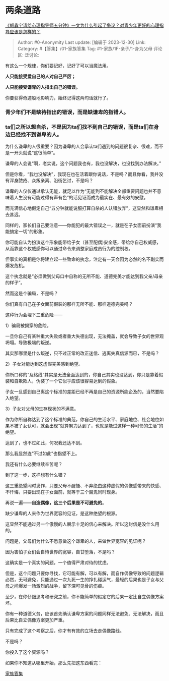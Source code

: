 # 两条道路
[《胡鑫宇请给心理指导师五分钟》一文为什么引起了争议？对青少年更好的心理指导应该是怎样的？](https://www.zhihu.com/question/582102554/answer/2877338485)

> Author: #0-Anonymity
> Last update: [编辑于 2023-12-30]
> Link:
> Category: #【答集】/01-家族答集
> Tag: #1-家族/1F-亲子/1-身为父母
> 评论区:
> 泛讨论:

有这么一个规律，你们要记好，记好了可以当魔法用。

**人只能接受爱自己的人对自己严厉；**

**人只能接受谦卑的人指出自己的错误。**

你要获得奇迹般地影响力，始终记得这两句话就行了。

### 青少年们不是缺待指出的错误，而是缺谦卑的指错人。

### **ta们之所以想自杀，不是因为ta们找不到自己的错误，而是ta们在身边已经找不到谦卑的人。**

为什么谦卑的人很重要？因为谦卑的人会承认ta们遇到的问题很复杂、很难，而不是一开头就说“这很简单”。

谦卑的人会说“啊，老实说，这个问题我也有，我也没解决，也没找到办法解决。”

但是你看，“我也没解决”，我现在也在活着跟你说话，不是吗？而且你看，我并没有浑身脓疮、众叛亲离、沿街乞讨，不是吗？

谦卑的人仅仅通过承认无能，就足以作为“无能到不能解决全部重要问题也并不意味着人生没有可能过得有声有色”的活见证而成为最实在、最有效的安慰。

而充满信心地假定自己“五分钟就能说服打算自杀的人认错放弃”，这显然和谦卑相去甚远。

同样的，家长们自己要注意——你能犯的最大错误之一，就是在子女面前扮演“我能搞定一切”的形象。

你可能自认为扮演这个形象能带给子女（甚至配偶)安全感，带给你自己权威感，从而靠这个权威感你可以通过命令来调整家庭成员行为的控制权。

但事实的真相是你将建立起一些致命的执念，注定有一天会因为必然的名不副实而爆发危机。

这个执念就是“必须做到父母口中自称的无所不能、道德完美才能达到我父亲/母亲的样子”。

然而这是个骗局，不是吗？

你们真有自己在子女面前假装的那样无所不能、那样道德完美吗？

这种行为会埋下三重危险——

1）骗局被揭穿的危险。

一旦你自己有某种重大失败或者重大失德出现，无法掩盖，就会导致子女的世界观坍塌。导致极端的叛逆。

其实那哪里是什么叛逆，只不过正常的改正迷信、逃离失真信源而已，不是吗？

2）子女对能达到这虚假完美感到绝望。

你所口称的“及格线”其实是无法全面达到的，你自己其实也没达到，你只是靠着假装和自欺欺人，伪装了一个它似乎应该很容易达到的假象。

子女一旦感到自己离这个标准的差距已经不再是自己的资源所能企及的，当然要陷入绝望。

3）子女对父母的生存现状的不满意。

作为你所自称达到了这个标准的典范，你自己的生活水平、家庭地位、社会地位如果不被子女认可，就会出现“就算努力达到了，也就是能过这样一种可怜的生活”的绝望。

达到了，也不过如此，何况我还达不到。

那么我显然连“不过如此”也指望不上。

我还有什么必要继续辛苦呢？

到了这一步，这样想有什么错？

这三重绝望同时发作，只要父母不醒悟、不弃绝由这种虚假的偶像感带来的快感、不忏悔，只要出现在子女面前，就等于三个魔鬼同时现身。

再说一遍——**自造偶像，这三个后果是不可避免的**。

缺少谦卑的人来作为世界宽容的见证，是这种绝望的根源。

这显然不能通过另一个傲慢的人展示十足的信心来解决。所以这封信是没什么用的。

问题是，父母们为什么不愿意做这个谦卑的人，来做世界宽容的见证呢？

因为害怕子女们会自恃世界的宽容，自甘堕落，不是吗？

这确实是一个真实的问题，一个值得严肃对待的忧虑。

但是，这个问题只要你寻找，它可能有解，可以有解，而自作偶像导致的问题逻辑必然，无可避免，只能通过一次九死一生的挣扎碰运气，最轻的后果也是子女与父母之间爆发一场激烈的战争，留下深可见骨的伤痕。

至少，在你仔细思考和研究之前，你不能简单的假定它的后果一定比自立偶像方案坏。

你有一种道德义务，应该首先确认谦卑方案的问题同样无法避免、无法解决，而且后果比自立偶像方案更加严重。

只有完成了这个考察之后，你才有有效的立场去走偶像路线。

不是吗？

你投入了这个资源吗？

如果你不知道从哪里开始，那么先把这东西看完：

[家族答集](https://zhihu.com/collection/378738313)
